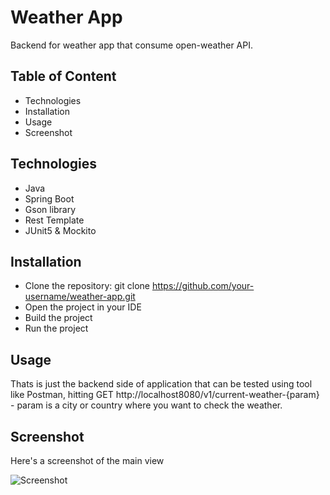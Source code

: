 # Weather App
Backend for weather app that consume open-weather API.


## Table of Content
- Technologies
- Installation
- Usage
- Screenshot

## Technologies
- Java
- Spring Boot
- Gson library
- Rest Template
- JUnit5 & Mockito

## Installation
- Clone the repository: git clone https://github.com/your-username/weather-app.git
- Open the project in your IDE
- Build the project
- Run the project

## Usage
Thats is just the backend side of application that can be tested using tool like Postman, hitting GET http://localhost8080/v1/current-weather-{param} - param is a city or country where you want to check the weather.

## Screenshot

Here's a screenshot of the main view

![Screenshot](https://imgur.com/a/G1q1Gyl)
